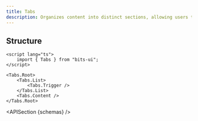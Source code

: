 ```yaml
---
title: Tabs
description: Organizes content into distinct sections, allowing users to switch between them.
---
```


<script>
	import { APISection, ComponentPreview, TabsDemo } from '$lib/components/index.js'
	export let schemas;
</script>

<ComponentPreview name="tabs-demo" comp="Tabs">

<TabsDemo slot="preview" />

</ComponentPreview>

## Structure

```svelte
<script lang="ts">
	import { Tabs } from "bits-ui";
</script>

<Tabs.Root>
	<Tabs.List>
		<Tabs.Trigger />
	</Tabs.List>
	<Tabs.Content />
</Tabs.Root>
```

<APISection {schemas} />
